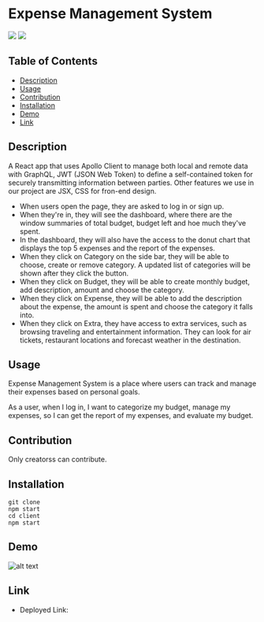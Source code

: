   
# Expense Management System
![](https://img.shields.io/badge/license-MIT-blue)
  ![]([MIT](https://www.mit.edu/~amini/LICENSE.md))
  

## Table of Contents
* [Description](#Description)
* [Usage](#Usage)
* [Contribution](#Contribution)
* [Installation](#Installation)
* [Demo](#Demo)
* [Link](#Link)


## Description
A React app that uses Apollo Client to manage both local and remote data with GraphQL, JWT (JSON Web Token) to define a self-contained token for securely transmitting information between parties. Other features we use in our project are JSX, CSS for fron-end design. 

- When users open the page, they are asked to log in or sign up.
- When they're in, they will see the dashboard, where there are the window summaries of total budget, budget left and hoe much they've spent. 
- In the dashboard, they will also have the access to the donut chart that displays the top 5 expenses and the report of the expenses.
- When they click on Category on the side bar, they will be able to choose, create or remove category. A updated list of categories will be shown after they click the button.
- When they click on Budget, they will be able to create monthly budget, add description, amount and choose the category.
- When they click on Expense, they will be able to add the description about the expense, the amount is spent and choose the category it falls into.
- When they click on Extra, they have access to extra services, such as browsing traveling and entertainment information. They can look for air tickets, restaurant locations and forecast weather in the destination.


## Usage
Expense Management System is a place where users can track and manage their expenses based on personal goals. 

As a user, when I log in, I want to categorize my budget, manage my expenses,
so I can get the report of my expenses, and evaluate my budget.


## Contribution
Only creatorss can contribute.


## Installation
```
git clone
npm start 
cd client
npm start
```


## Demo
![alt text]()


## Link
- Deployed Link: [](http://project-ems.herokuapp.com/)
